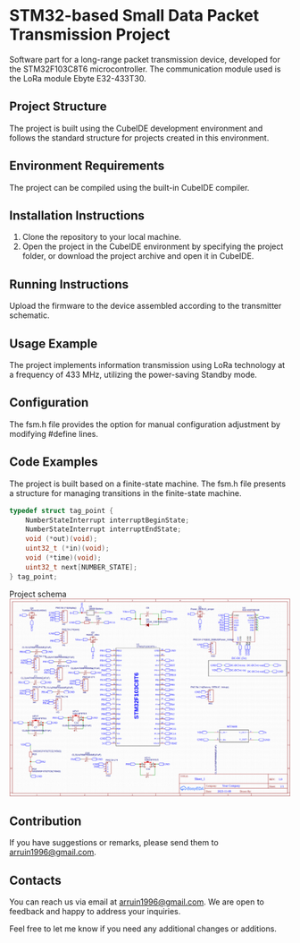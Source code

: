 # STM32-based Small Data Packet Transmission Project

Software part for a long-range packet transmission device, developed for the STM32F103C8T6 microcontroller. The communication module used is the LoRa module Ebyte E32-433T30.

## Project Structure

The project is built using the CubeIDE development environment and follows the standard structure for projects created in this environment.

## Environment Requirements

The project can be compiled using the built-in CubeIDE compiler.

## Installation Instructions

1. Clone the repository to your local machine.
2. Open the project in the CubeIDE environment by specifying the project folder, or download the project archive and open it in CubeIDE.

## Running Instructions

Upload the firmware to the device assembled according to the transmitter schematic.

## Usage Example

The project implements information transmission using LoRa technology at a frequency of 433 MHz, utilizing the power-saving Standby mode.

## Configuration

The fsm.h file provides the option for manual configuration adjustment by modifying #define lines.

## Code Examples

The project is built based on a finite-state machine. The fsm.h file presents a structure for managing transitions in the finite-state machine.

```c
typedef struct tag_point {
    NumberStateInterrupt interruptBeginState;
    NumberStateInterrupt interruptEndState;
    void (*out)(void);
    uint32_t (*in)(void);
    void (*time)(void);
    uint32_t next[NUMBER_STATE];
} tag_point;

```
Project schema
![GitHub Shem](shematic.png)
## Contribution
If you have suggestions or remarks, please send them to arruin1996@gmail.com.

## Contacts
You can reach us via email at arruin1996@gmail.com. We are open to feedback and happy to address your inquiries.

Feel free to let me know if you need any additional changes or additions.





  
